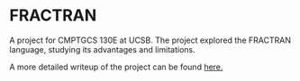 # FRACTRAN

A project for CMPTGCS 130E at UCSB. The project explored the FRACTRAN language, studying its advantages and limitations.

A more detailed writeup of the project can be found [here.](https://github.com/ezraft/FRACTRAN/blob/main/CS_130E_Project__Programming_in_Fractran.pdf)
